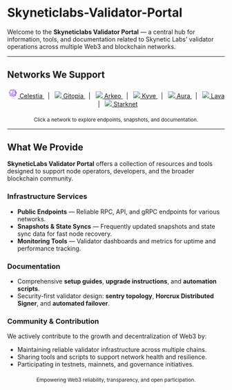 # Skyneticlabs-Validator-Portal

Welcome to the **Skyneticlabs Validator Portal** — a central hub for information, tools, and documentation related to Skynetic Labs’ validator operations across multiple Web3 and blockchain networks.

---

## Networks We Support

<p align="center">
  <a href="Celestia.md">
    <img src="https://raw.githubusercontent.com/Skyneticlabs/Logo/main/celestia-logo.png" width="24"> Celestia
  </a> &nbsp; | &nbsp;
  <a href="https://skyneticlabs.gitbook.io/docs/services/mainnet-networks/gitopia" target="_blank">
    <img src="https://raw.githubusercontent.com/Skyneticlabs/Logo/main/gitopia-logo.png" width="24"> Gitopia
  </a> &nbsp; | &nbsp;
  <a href="https://skyneticlabs.gitbook.io/docs/services/mainnet-networks/arkeo" target="_blank">
    <img src="https://raw.githubusercontent.com/Skyneticlabs/Logo/main/arkeo-logo.png" width="24"> Arkeo
  </a> &nbsp; | &nbsp;
  <a href="https://skyneticlabs.gitbook.io/docs/services/mainnet-networks/kyve" target="_blank">
    <img src="https://raw.githubusercontent.com/Skyneticlabs/Logo/main/kyve.png" width="24"> Kyve
  </a> &nbsp; | &nbsp;
  <a href="https://skyneticlabs.gitbook.io/docs/services/mainnet-networks/aura" target="_blank">
    <img src="https://raw.githubusercontent.com/Skyneticlabs/Logo/main/aura.png" width="24"> Aura
  </a> &nbsp; | &nbsp;
  <a href="https://skyneticlabs.gitbook.io/docs/services/mainnet-networks/lava" target="_blank">
    <img src="https://raw.githubusercontent.com/Skyneticlabs/Logo/main/lava.png" width="24"> Lava
  </a> &nbsp; | &nbsp;
  <a href="https://skyneticlabs.gitbook.io/docs/services/mainnet-networks/starknet" target="_blank">
    <img src="https://raw.githubusercontent.com/Skyneticlabs/Logo/main/starknet.png" width="24"> Starknet
  </a>
</p>

<p align="center">
  <sub>Click a network to explore endpoints, snapshots, and documentation.</sub>
</p>

---

##  What We Provide

**SkyneticLabs Validator Portal** offers a collection of resources and tools designed to support node operators, developers, and the broader blockchain community.

###  Infrastructure Services
- **Public Endpoints** — Reliable RPC, API, and gRPC endpoints for various networks.  
- **Snapshots & State Syncs** — Frequently updated snapshots and state sync data for fast node recovery.  
- **Monitoring Tools** — Validator dashboards and metrics for uptime and performance tracking.

###  Documentation
- Comprehensive **setup guides**, **upgrade instructions**, and **automation scripts**.  
- Security-first validator design: **sentry topology**, **Horcrux Distributed Signer**, and **automated failover**.  

###  Community & Contribution
We actively contribute to the growth and decentralization of Web3 by:
- Maintaining reliable validator infrastructure across multiple chains.  
- Sharing tools and scripts to support network health and resilience.  
- Participating in testnets, mainnets, and governance initiatives.

<p align="center">
  <sub>Empowering Web3 reliability, transparency, and open participation.</sub>
</p>
